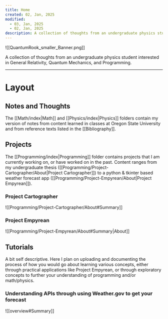 ```yaml
---
title: Home
created: 02, Jan, 2025
modified:
  - 03, Jan, 2025
  - 02, Jan, 2025
description: A collection of thoughts from an undergraduate physics student interested in General Relativity, Quantum Mechanics, and Programming.
---
```

![[QuantumRook_smaller_Banner.png]]

A collection of thoughts from an undergraduate physics student interested in General Relativity, Quantum Mechanics, and Programming.

---

# Layout

## Notes and Thoughts

The [[Math/index|Math]] and [[Physics/index|Physics]] folders contain my version of notes from content learned in classes at Oregon State University and from reference texts listed in the [[Bibliography]].

## Projects

The [[Programming/index|Programming]] folder contains projects that I am currently working on, or have worked on in the past. Content ranges from my undergraduate thesis ([[Programming/Project-Cartographer/About|Project Cartographer]]) to a python & tkinter based weather forecast app ([[Programming/Project-Empyrean/About|Project Empyrean]]).

### Project Cartographer

![[Programming/Project-Cartographer/About#Summary]]

### Project Empyrean

![[Programming/Project-Empyrean/About#Summary|About]]

## Tutorials

A bit self descriptive. Here I plan on uploading and documenting the process of how you would go about learning various concepts, either through practical applications like Project Empyrean, or through exploratory concepts to further your understanding of programming and/or math/physics.

### Understanding APIs through using Weather.gov to get your forecast

![[overview#Summary]]

